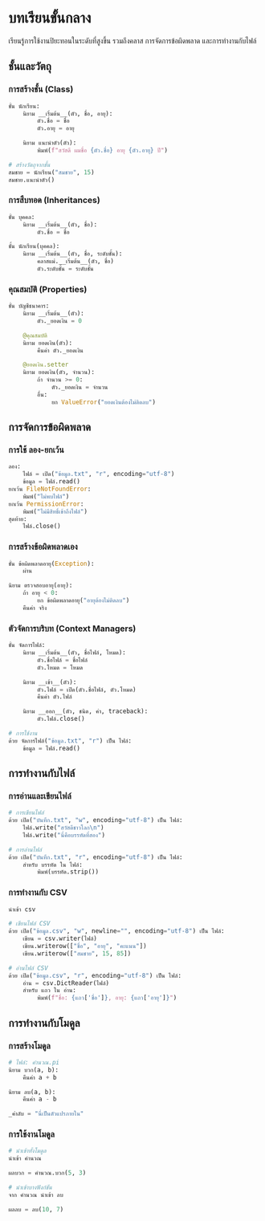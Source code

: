 # บทเรียนขั้นกลาง

เรียนรู้การใช้งานปิยะทอนในระดับที่สูงขึ้น รวมถึงคลาส การจัดการข้อผิดพลาด และการทำงานกับไฟล์

## ชั้นและวัตถุ

### การสร้างชั้น (Class)

```python
ชั้น นักเรียน:
    นิยาม __เริ่มต้น__(ตัว, ชื่อ, อายุ):
        ตัว.ชื่อ = ชื่อ
        ตัว.อายุ = อายุ

    นิยาม แนะนำตัว(ตัว):
        พิมพ์(f"สวัสดี ผมชื่อ {ตัว.ชื่อ} อายุ {ตัว.อายุ} ปี")

# สร้างวัตถุจากชั้น
สมชาย = นักเรียน("สมชาย", 15)
สมชาย.แนะนำตัว()
```

### การสืบทอด (Inheritances)

```python
ชั้น บุคคล:
    นิยาม __เริ่มต้น__(ตัว, ชื่อ):
        ตัว.ชื่อ = ชื่อ

ชั้น นักเรียน(บุคคล):
    นิยาม __เริ่มต้น__(ตัว, ชื่อ, ระดับชั้น):
        คลาสแม่.__เริ่มต้น__(ตัว, ชื่อ)
        ตัว.ระดับชั้น = ระดับชั้น
```

### คุณสมบัติ (Properties)

```python
ชั้น บัญชีธนาคาร:
    นิยาม __เริ่มต้น__(ตัว):
        ตัว._ยอดเงิน = 0

    @คุณสมบัติ
    นิยาม ยอดเงิน(ตัว):
        คืนค่า ตัว._ยอดเงิน

    @ยอดเงิน.setter
    นิยาม ยอดเงิน(ตัว, จำนวน):
        ถ้า จำนวน >= 0:
            ตัว._ยอดเงิน = จำนวน
        อื่น:
            ยก ValueError("ยอดเงินต้องไม่ติดลบ")
```

## การจัดการข้อผิดพลาด

### การใช้ ลอง-ยกเว้น

```python
ลอง:
    ไฟล์ = เปิด("ข้อมูล.txt", "r", encoding="utf-8")
    ข้อมูล = ไฟล์.read()
ยกเว้น FileNotFoundError:
    พิมพ์("ไม่พบไฟล์")
ยกเว้น PermissionError:
    พิมพ์("ไม่มีสิทธิ์เข้าถึงไฟล์")
สุดท้าย:
    ไฟล์.close()
```

### การสร้างข้อผิดพลาดเอง

```python
ชั้น ข้อผิดพลาดอายุ(Exception):
    ผ่าน

นิยาม ตรวจสอบอายุ(อายุ):
    ถ้า อายุ < 0:
        ยก ข้อผิดพลาดอายุ("อายุต้องไม่ติดลบ")
    คืนค่า จริง
```

### ตัวจัดการบริบท (Context Managers)

```python
ชั้น จัดการไฟล์:
    นิยาม __เริ่มต้น__(ตัว, ชื่อไฟล์, โหมด):
        ตัว.ชื่อไฟล์ = ชื่อไฟล์
        ตัว.โหมด = โหมด

    นิยาม __เข้า__(ตัว):
        ตัว.ไฟล์ = เปิด(ตัว.ชื่อไฟล์, ตัว.โหมด)
        คืนค่า ตัว.ไฟล์

    นิยาม __ออก__(ตัว, ชนิด, ค่า, traceback):
        ตัว.ไฟล์.close()

# การใช้งาน
ด้วย จัดการไฟล์("ข้อมูล.txt", "r") เป็น ไฟล์:
    ข้อมูล = ไฟล์.read()
```

## การทำงานกับไฟล์

### การอ่านและเขียนไฟล์

```python
# การเขียนไฟล์
ด้วย เปิด("บันทึก.txt", "w", encoding="utf-8") เป็น ไฟล์:
    ไฟล์.write("สวัสดีชาวโลก\n")
    ไฟล์.write("นี่คือบรรทัดที่สอง")

# การอ่านไฟล์
ด้วย เปิด("บันทึก.txt", "r", encoding="utf-8") เป็น ไฟล์:
    สำหรับ บรรทัด ใน ไฟล์:
        พิมพ์(บรรทัด.strip())
```

### การทำงานกับ CSV

```python
นำเข้า csv

# เขียนไฟล์ CSV
ด้วย เปิด("ข้อมูล.csv", "w", newline="", encoding="utf-8") เป็น ไฟล์:
    เขียน = csv.writer(ไฟล์)
    เขียน.writerow(["ชื่อ", "อายุ", "คะแนน"])
    เขียน.writerow(["สมชาย", 15, 85])

# อ่านไฟล์ CSV
ด้วย เปิด("ข้อมูล.csv", "r", encoding="utf-8") เป็น ไฟล์:
    อ่าน = csv.DictReader(ไฟล์)
    สำหรับ แถว ใน อ่าน:
        พิมพ์(f"ชื่อ: {แถว['ชื่อ']}, อายุ: {แถว['อายุ']}")
```

## การทำงานกับโมดูล

### การสร้างโมดูล

```python
# ไฟล์: คำนวณ.pi
นิยาม บวก(a, b):
    คืนค่า a + b

นิยาม ลบ(a, b):
    คืนค่า a - b

_ค่าลับ = "นี่เป็นตัวแปรภายใน"
```

### การใช้งานโมดูล

```python
# นำเข้าทั้งโมดูล
นำเข้า คำนวณ

ผลบวก = คำนวณ.บวก(5, 3)

# นำเข้าบางฟังก์ชัน
จาก คำนวณ นำเข้า ลบ

ผลลบ = ลบ(10, 7)
```

<!--
## แบบฝึกหัด

1. สร้างชั้น `รถยนต์` ที่มีคุณสมบัติ แบรนด์, รุ่น, และปี พร้อมเมธอดแสดงข้อมูล
2. เขียนโปรแกรมอ่านไฟล์ CSV และคำนวณค่าเฉลี่ยของคอลัมน์ที่กำหนด
3. สร้างชั้นจัดการข้อผิดพลาดสำหรับการตรวจสอบรหัสนักเรียน
-->
